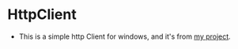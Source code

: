 # HttpClient
- This is a simple http Client for windows, and it's from [my project](https://github.com/GoblinsWang/monitor_backend).
